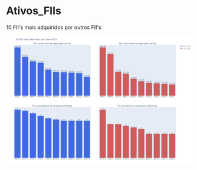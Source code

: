 # Ativos_FIIs

 10 FII's mais adquiridos por outros FII's
 
<center><img src="ativos_Fiis.png"></center><br>
